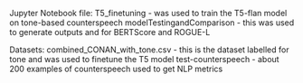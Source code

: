 Jupyter Notebook file:
T5_finetuning - was used to train the T5-flan model on tone-based counterspeech
modelTestingandComparison - this was used to generate outputs and for BERTScore and ROGUE-L

Datasets:
combined_CONAN_with_tone.csv - this is the dataset labelled for tone and was used to finetune the T5 model
test-counterspeech - about 200 examples of counterspeech used to get NLP metrics
